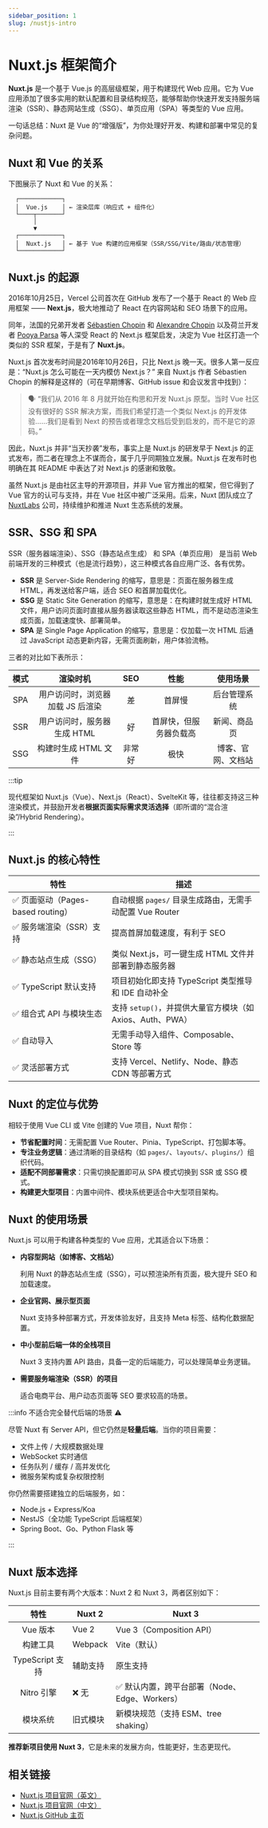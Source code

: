```yaml
---
sidebar_position: 1
slug: /nustjs-intro
---
```


# Nuxt.js 框架简介

**Nuxt.js** 是一个基于 Vue.js 的高层级框架，用于构建现代 Web 应用。它为 Vue 应用添加了很多实用的默认配置和目录结构规范，能够帮助你快速开发支持服务端渲染（SSR）、静态网站生成（SSG）、单页应用（SPA）等类型的 Vue 应用。

一句话总结：Nuxt 是 Vue 的“增强版”，为你处理好开发、构建和部署中常见的复杂问题。



## Nuxt 和 Vue 的关系

下图展示了 Nuxt 和 Vue 的关系：

```
  ┌────────────┐
  │  Vue.js    │ ← 渲染层库（响应式 + 组件化）
  └────┬───────┘
       │
       ▼
  ┌────────────┐
  │  Nuxt.js   │ ← 基于 Vue 构建的应用框架（SSR/SSG/Vite/路由/状态管理）
  └────────────┘
```



## Nuxt.js 的起源

2016年10月25日，Vercel 公司首次在 GitHub 发布了一个基于 React 的 Web 应用框架 —— **Next.js**，极大地推动了 React 在内容网站和 SEO 场景下的应用。

同年，法国的兄弟开发者 [Sébastien Chopin](https://github.com/atinux) 和 [Alexandre Chopin](https://github.com/alexchopin) 以及荷兰开发者 [Pooya Parsa](https://github.com/pi0) 等人深受 React 的 Next.js 框架启发，决定为 Vue 社区打造一个类似的 SSR 框架，于是有了 **Nuxt.js**。

Nuxt.js 首次发布时间是2016年10月26日，只比 Next.js 晚一天。很多人第一反应是：“Nuxt.js 怎么可能在一天内模仿 Next.js？” 来自 Nuxt.js 作者 Sébastien Chopin 的解释是这样的（可在早期博客、GitHub issue 和会议发言中找到）：

> 🗣 “我们从 2016 年 8 月就开始在构思和开发 Nuxt.js 原型。当时 Vue 社区没有很好的 SSR 解决方案，而我们希望打造一个类似 Next.js 的开发体验……我们是看到 Next 的预告或者理念文档后受到启发的，而不是它的源码。”

因此，Nuxt.js 并非“当天抄袭”发布，事实上是 Nuxt.js 的研发早于 Next.js 的正式发布，而二者在理念上不谋而合，属于几乎同期独立发展。Nuxt.js 在发布时也明确在其 README 中表达了对 Next.js 的感谢和致敬。

虽然 Nuxt.js 是由社区主导的开源项目，并非 Vue 官方推出的框架，但它得到了 Vue 官方的认可与支持，并在 Vue 社区中被广泛采用。后来，Nuxt 团队成立了 [NuxtLabs](https://nuxtlabs.com) 公司，持续维护和推进 Nuxt 生态系统的发展。



## SSR、SSG 和 SPA

SSR（服务器端渲染）、SSG（静态站点生成） 和 SPA（单页应用） 是当前 Web 前端开发的三种模式（也是流行趋势），这三种模式各自应用广泛、各有优势。

- **SSR** 是 Server-Side Rendering 的缩写，意思是：页面在服务器生成 HTML，再发送给客户端，适合 SEO 和首屏加载优化。
- **SSG** 是 Static Site Generation 的缩写，意思是：在构建时就生成好 HTML 文件，用户访问页面时直接从服务器读取这些静态 HTML，而不是动态渲染生成页面，加载速度快、部署简单。
- **SPA** 是 Single Page Application 的缩写，意思是：仅加载一次 HTML 后通过 JavaScript 动态更新内容，无需页面刷新，用户体验流畅。

三者的对比如下表所示：

| 模式 |             渲染时机             |  SEO   |          性能          |      使用场景      |
| :--: | :------------------------------: | :----: | :--------------------: | :----------------: |
| SPA  | 用户访问时，浏览器加载 JS 后渲染 |   差   |         首屏慢         |    后台管理系统    |
| SSR  |   用户访问时，服务器生成 HTML    |   好   | 首屏快，但服务器负载高 |    新闻、商品页    |
| SSG  |       构建时生成 HTML 文件       | 非常好 |          极快          | 博客、官网、文档站 |

:::tip

现代框架如 Nuxt.js（Vue）、Next.js（React）、SvelteKit 等，往往都支持这三种渲染模式，并鼓励开发者**根据页面实际需求灵活选择**（即所谓的“混合渲染”/Hybrid Rendering）。

:::



## Nuxt.js 的核心特性

| 特性                              | 描述                                                      |
| --------------------------------- | --------------------------------------------------------- |
| ✅ 页面驱动（Pages-based routing） | 自动根据 `pages/` 目录生成路由，无需手动配置 Vue Router   |
| ✅ 服务端渲染（SSR）支持           | 提高首屏加载速度，有利于 SEO                              |
| ✅ 静态站点生成（SSG）             | 类似 Next.js，可一键生成 HTML 文件并部署到静态服务器      |
| ✅ TypeScript 默认支持             | 项目初始化即支持 TypeScript 类型推导和 IDE 自动补全       |
| ✅ 组合式 API 与模块生态           | 支持 `setup()`，并提供大量官方模块（如 Axios、Auth、PWA） |
| ✅ 自动导入                        | 无需手动导入组件、Composable、Store 等                    |
| ✅ 灵活部署方式                    | 支持 Vercel、Netlify、Node、静态 CDN 等部署方式           |



## Nuxt 的定位与优势

相较于使用 Vue CLI 或 Vite 创建的 Vue 项目，Nuxt 帮你：

- **节省配置时间**：无需配置 Vue Router、Pinia、TypeScript、打包脚本等。
- **专注业务逻辑**：通过清晰的目录结构（如 `pages/`、`layouts/`、`plugins/`）组织代码。
- **适配不同部署需求**：只需切换配置即可从 SPA 模式切换到 SSR 或 SSG 模式。
- **构建更大型项目**：内置中间件、模块系统更适合中大型项目架构。



## Nuxt 的使用场景

Nuxt.js 可以用于构建各种类型的 Vue 应用，尤其适合以下场景：

- **内容型网站（如博客、文档站）**

  利用 Nuxt 的静态站点生成（SSG），可以预渲染所有页面，极大提升 SEO 和加载速度。

- **企业官网、展示型页面**

  Nuxt 支持多种部署方式，开发体验友好，且支持 Meta 标签、结构化数据配置。

- **中小型前后端一体的全栈项目**

  Nuxt 3 支持内置 API 路由，具备一定的后端能力，可以处理简单业务逻辑。

- **需要服务端渲染（SSR）的项目**

  适合电商平台、用户动态页面等 SEO 要求较高的场景。



:::info 不适合完全替代后端的场景 ⚠️

尽管 Nuxt 有 Server API，但它仍然是**轻量后端**。当你的项目需要：

- 文件上传 / 大规模数据处理
- WebSocket 实时通信
- 任务队列 / 缓存 / 高并发优化
- 微服务架构或复杂权限控制

你仍然需要搭建独立的后端服务，如：

- Node.js + Express/Koa
- NestJS（全功能 TypeScript 后端框架）
- Spring Boot、Go、Python Flask 等

:::



## Nuxt 版本选择

Nuxt.js 目前主要有两个大版本：Nuxt 2 和 Nuxt 3，两者区别如下：

|      特性       | Nuxt 2   | Nuxt 3                                        |
| :-------------: | -------- | --------------------------------------------- |
|    Vue 版本     | Vue 2    | Vue 3（Composition API）                      |
|    构建工具     | Webpack  | Vite（默认）                                  |
| TypeScript 支持 | 辅助支持 | 原生支持                                      |
|   Nitro 引擎    | ❌ 无     | ✅ 默认内置，跨平台部署（Node、Edge、Workers） |
|    模块系统     | 旧式模块 | 新模块规范（支持 ESM、tree shaking）          |

**推荐新项目使用 Nuxt 3**，它是未来的发展方向，性能更好，生态更现代。



## 相关链接

- [Nuxt.js 项目官网（英文）](https://nuxt.com)
- [Nuxt.js 项目官网（中文）](https://nuxtjs.org.cn)
- [Nuxt.js GitHub 主页](https://github.com/nuxt)
